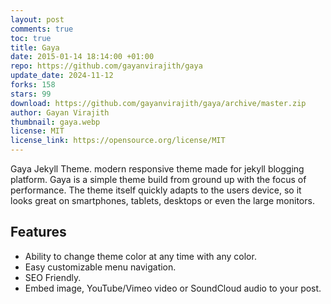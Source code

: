 ```yaml
---
layout: post
comments: true
toc: true
title: Gaya
date: 2015-01-14 18:14:00 +01:00
repo: https://github.com/gayanvirajith/gaya
update_date: 2024-11-12
forks: 158
stars: 99
download: https://github.com/gayanvirajith/gaya/archive/master.zip
author: Gayan Virajith
thumbnail: gaya.webp
license: MIT
license_link: https://opensource.org/license/MIT
---
```


Gaya Jekyll Theme. modern responsive theme made for jekyll blogging platform. Gaya is a simple theme build from ground up with the focus of performance. The theme itself quickly adapts to the users device, so it looks great on smartphones, tablets, desktops or even the large monitors.

## Features

* Ability to change theme color at any time with any color.
* Easy customizable menu navigation.
* SEO Friendly.
* Embed image, YouTube/Vimeo video or SoundCloud audio to your post.
